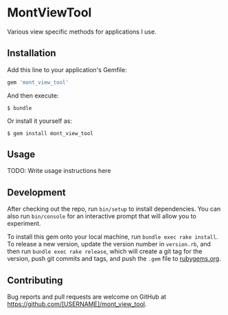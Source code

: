# MontViewTool

Various view specific methods for applications I use.

## Installation

Add this line to your application's Gemfile:

```ruby
gem 'mont_view_tool'
```

And then execute:

    $ bundle

Or install it yourself as:

    $ gem install mont_view_tool

## Usage

TODO: Write usage instructions here

## Development

After checking out the repo, run `bin/setup` to install dependencies. You can also run `bin/console` for an interactive prompt that will allow you to experiment.

To install this gem onto your local machine, run `bundle exec rake install`. To release a new version, update the version number in `version.rb`, and then run `bundle exec rake release`, which will create a git tag for the version, push git commits and tags, and push the `.gem` file to [rubygems.org](https://rubygems.org).

## Contributing

Bug reports and pull requests are welcome on GitHub at https://github.com/[USERNAME]/mont_view_tool.

